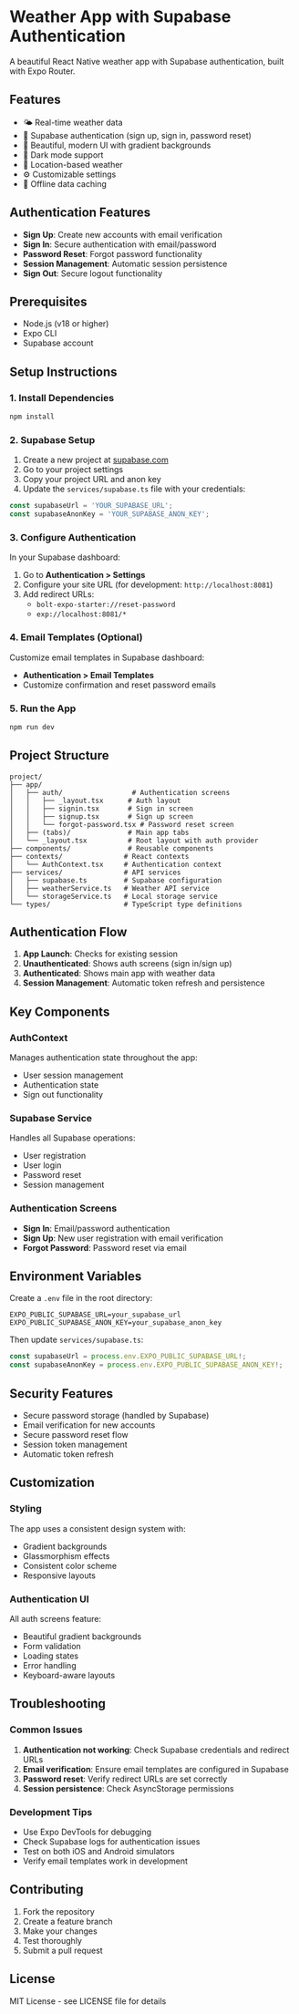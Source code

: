 # Weather App with Supabase Authentication

A beautiful React Native weather app with Supabase authentication, built with Expo Router.

## Features

- 🌤️ Real-time weather data
- 🔐 Supabase authentication (sign up, sign in, password reset)
- 📱 Beautiful, modern UI with gradient backgrounds
- 🌙 Dark mode support
- 📍 Location-based weather
- ⚙️ Customizable settings
- 🔄 Offline data caching

## Authentication Features

- **Sign Up**: Create new accounts with email verification
- **Sign In**: Secure authentication with email/password
- **Password Reset**: Forgot password functionality
- **Session Management**: Automatic session persistence
- **Sign Out**: Secure logout functionality

## Prerequisites

- Node.js (v18 or higher)
- Expo CLI
- Supabase account

## Setup Instructions

### 1. Install Dependencies

```bash
npm install
```

### 2. Supabase Setup

1. Create a new project at [supabase.com](https://supabase.com)
2. Go to your project settings
3. Copy your project URL and anon key
4. Update the `services/supabase.ts` file with your credentials:

```typescript
const supabaseUrl = 'YOUR_SUPABASE_URL';
const supabaseAnonKey = 'YOUR_SUPABASE_ANON_KEY';
```

### 3. Configure Authentication

In your Supabase dashboard:

1. Go to **Authentication > Settings**
2. Configure your site URL (for development: `http://localhost:8081`)
3. Add redirect URLs:
   - `bolt-expo-starter://reset-password`
   - `exp://localhost:8081/*`

### 4. Email Templates (Optional)

Customize email templates in Supabase dashboard:
- **Authentication > Email Templates**
- Customize confirmation and reset password emails

### 5. Run the App

```bash
npm run dev
```

## Project Structure

```
project/
├── app/
│   ├── auth/                 # Authentication screens
│   │   ├── _layout.tsx      # Auth layout
│   │   ├── signin.tsx       # Sign in screen
│   │   ├── signup.tsx       # Sign up screen
│   │   └── forgot-password.tsx # Password reset screen
│   ├── (tabs)/              # Main app tabs
│   └── _layout.tsx          # Root layout with auth provider
├── components/              # Reusable components
├── contexts/               # React contexts
│   └── AuthContext.tsx     # Authentication context
├── services/               # API services
│   ├── supabase.ts         # Supabase configuration
│   ├── weatherService.ts   # Weather API service
│   └── storageService.ts   # Local storage service
└── types/                  # TypeScript type definitions
```

## Authentication Flow

1. **App Launch**: Checks for existing session
2. **Unauthenticated**: Shows auth screens (sign in/sign up)
3. **Authenticated**: Shows main app with weather data
4. **Session Management**: Automatic token refresh and persistence

## Key Components

### AuthContext
Manages authentication state throughout the app:
- User session management
- Authentication state
- Sign out functionality

### Supabase Service
Handles all Supabase operations:
- User registration
- User login
- Password reset
- Session management

### Authentication Screens
- **Sign In**: Email/password authentication
- **Sign Up**: New user registration with email verification
- **Forgot Password**: Password reset via email

## Environment Variables

Create a `.env` file in the root directory:

```env
EXPO_PUBLIC_SUPABASE_URL=your_supabase_url
EXPO_PUBLIC_SUPABASE_ANON_KEY=your_supabase_anon_key
```

Then update `services/supabase.ts`:

```typescript
const supabaseUrl = process.env.EXPO_PUBLIC_SUPABASE_URL!;
const supabaseAnonKey = process.env.EXPO_PUBLIC_SUPABASE_ANON_KEY!;
```

## Security Features

- Secure password storage (handled by Supabase)
- Email verification for new accounts
- Secure password reset flow
- Session token management
- Automatic token refresh

## Customization

### Styling
The app uses a consistent design system with:
- Gradient backgrounds
- Glassmorphism effects
- Consistent color scheme
- Responsive layouts

### Authentication UI
All auth screens feature:
- Beautiful gradient backgrounds
- Form validation
- Loading states
- Error handling
- Keyboard-aware layouts

## Troubleshooting

### Common Issues

1. **Authentication not working**: Check Supabase credentials and redirect URLs
2. **Email verification**: Ensure email templates are configured in Supabase
3. **Password reset**: Verify redirect URLs are set correctly
4. **Session persistence**: Check AsyncStorage permissions

### Development Tips

- Use Expo DevTools for debugging
- Check Supabase logs for authentication issues
- Test on both iOS and Android simulators
- Verify email templates work in development

## Contributing

1. Fork the repository
2. Create a feature branch
3. Make your changes
4. Test thoroughly
5. Submit a pull request

## License

MIT License - see LICENSE file for details 